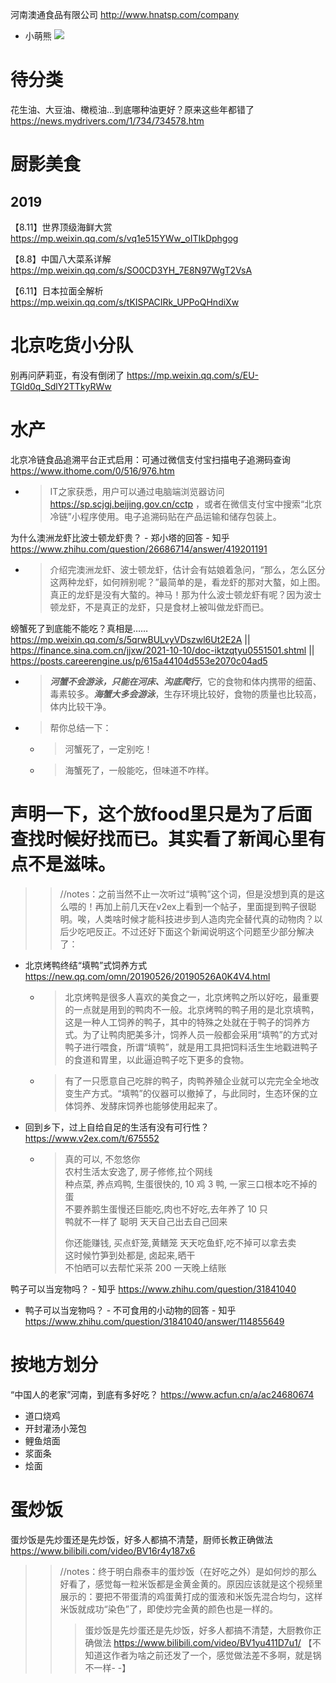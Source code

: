 
河南澳通食品有限公司 http://www.hnatsp.com/company
- 小萌熊 ![](http://www.hnatsp.com/product/8_43)

# 待分类

花生油、大豆油、橄榄油…到底哪种油更好？原来这些年都错了 https://news.mydrivers.com/1/734/734578.htm

# 厨影美食

## 2019

【8.11】世界顶级海鲜大赏 https://mp.weixin.qq.com/s/vq1e515YWw_oITIkDphgog 

【8.8】中国八大菜系详解 https://mp.weixin.qq.com/s/SO0CD3YH_7E8N97WgT2VsA

【6.11】日本拉面全解析 https://mp.weixin.qq.com/s/tKISPACIRk_UPPoQHndiXw

# 北京吃货小分队

别再问萨莉亚，有没有倒闭了 https://mp.weixin.qq.com/s/EU-TGld0q_SdlY2TTkyRWw

# 水产

北京冷链食品追溯平台正式启用：可通过微信支付宝扫描电子追溯码查询 https://www.ithome.com/0/516/976.htm
- > IT之家获悉，用户可以通过电脑端浏览器访问 https://sp.scjgj.beijing.gov.cn/cctp ，或者在微信支付宝中搜索“北京冷链”小程序使用。电子追溯码贴在产品运输和储存包装上。

为什么澳洲龙虾比波士顿龙虾贵？ - 郑小塔的回答 - 知乎 https://www.zhihu.com/question/26686714/answer/419201191
- > 介绍完澳洲龙虾、波士顿龙虾，估计会有姑娘着急问，“那么，怎么区分这两种龙虾，如何辨别呢？”最简单的是，看龙虾的那对大螯，如上图。真正的龙虾是没有大螯的。神马！那为什么波士顿龙虾有呢？因为波士顿龙虾，不是真正的龙虾，只是食材上被叫做龙虾而已。

螃蟹死了到底能不能吃？真相是…… https://mp.weixin.qq.com/s/5qrwBULvyVDszwl6Ut2E2A || https://finance.sina.com.cn/jjxw/2021-10-10/doc-iktzqtyu0551501.shtml || https://posts.careerengine.us/p/615a44104d553e2070c04ad5
- > ***河蟹不会游泳，只能在河床、沟底爬行***，它的食物和体内携带的细菌、毒素较多。***海蟹大多会游泳***，生存环境比较好，食物的质量也比较高，体内比较干净。
- > 帮你总结一下：
  * > 河蟹死了，一定别吃！
  * > 海蟹死了，一般能吃，但味道不咋样。

# 声明一下，这个放food里只是为了后面查找时候好找而已。其实看了新闻心里有点不是滋味。

>> //notes：之前当然不止一次听过“填鸭”这个词，但是没想到真的是这么喂的！再加上前几天在v2ex上看到一个帖子，里面提到鸭子很聪明。唉，人类啥时候才能科技进步到人造肉完全替代真的动物肉？以后少吃吧反正。不过还好下面这个新闻说明这个问题至少部分解决了：
- 北京烤鸭终结“填鸭”式饲养方式 https://new.qq.com/omn/20190526/20190526A0K4V4.html
  * > 北京烤鸭是很多人喜欢的美食之一，北京烤鸭之所以好吃，最重要的一点就是用到的鸭肉不一般。北京烤鸭的鸭子用的是北京填鸭，这是一种人工饲养的鸭子，其中的特殊之处就在于鸭子的饲养方式。为了让鸭肉肥美多汁，饲养人员一般都会采用“填鸭”的方式对鸭子进行喂食，所谓“填鸭”，就是用工具把饲料活生生地戳进鸭子的食道和胃里，以此逼迫鸭子吃下更多的食物。
  * > 有了一只愿意自己吃胖的鸭子，肉鸭养殖企业就可以完完全全地改变生产方式。“填鸭”的仪器可以撤掉了，与此同时，生态环保的立体饲养、发酵床饲养也能够使用起来了。
- 回到乡下，过上自给自足的生活有没有可行性？ https://www.v2ex.com/t/675552
  * > 真的可以, 不忽悠你 <br> 农村生活太安逸了, 房子修修,拉个网线 <br> 种点菜, 养点鸡鸭, 生蛋很快的, 10 鸡 3 鸭, 一家三口根本吃不掉的蛋 <br> 不要养鹅生蛋慢还巨能吃,肉也不好吃,去年养了 10 只 <br> 鸭就不一样了 聪明 天天自己出去自己回来
    >
    > 你还能赚钱, 买点虾笼,黄鳝笼 天天吃鱼虾,吃不掉可以拿去卖 <br> 这时候竹笋到处都是, 卤起来,晒干 <br> 不怕晒可以去帮忙采茶 200 一天晚上结账

鸭子可以当宠物吗？ - 知乎 https://www.zhihu.com/question/31841040
- 鸭子可以当宠物吗？ - 不可食用的小动物的回答 - 知乎 https://www.zhihu.com/question/31841040/answer/114855649

# 按地方划分

“中国人的老家”河南，到底有多好吃？ https://www.acfun.cn/a/ac24680674
- 道口烧鸡
- 开封灌汤小笼包
- 鲤鱼焙面
- 浆面条
- 烩面

# 蛋炒饭

蛋炒饭是先炒蛋还是先炒饭，好多人都搞不清楚，厨师长教正确做法 https://www.bilibili.com/video/BV16r4y187x6
>> //notes：终于明白鼎泰丰的蛋炒饭（在好吃之外）是如何炒的那么好看了，感觉每一粒米饭都是金黄金黄的。原因应该就是这个视频里展示的：要把不带蛋清的鸡蛋黄打成的蛋液和米饭先混合均匀，这样米饭就成功“染色”了，即使炒完金黄的颜色也是一样的。
>>> 蛋炒饭是先炒蛋还是先炒饭，好多人都搞不清楚，大厨教你正确做法 https://www.bilibili.com/video/BV1yu411D7u1/  【不知道这作者为啥之前还发了一个，感觉做法差不多啊，就是锅不一样- -】
